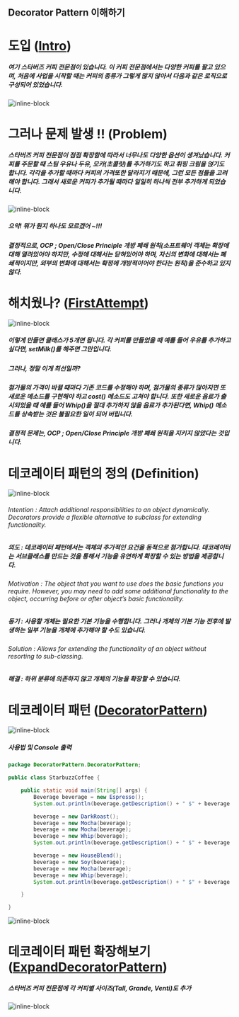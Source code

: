 ## Decorator Pattern 이해하기

# 도입 ([Intro](./Intro))
##### 여기 스타버즈 커피 전문점이 있습니다. 이 커피 전문점에서는 다양한 커피를 팔고 있으며, 처음에 사업을 시작할 때는 커피의 종류가 그렇게 많지 않아서 다음과 같은 로직으로 구성되어 있었습니다.
![inline-block](./Intro/Decorator-intro.png)

# 그러나 문제 발생 !! (Problem)
##### 스타버즈 커피 전문점이 점점 확장함에 따라서 너무나도 다양한 옵션이 생겨났습니다. 커피를 주문할 때 스팀 우유나 두유, 모카(초콜릿)를 추가하기도 하고 휘핑 크림을 얹기도 합니다. 각각을 추가할 때마다 커피의 가격또한 달라지기 때문에, 그런 모든 점들을 고려해야 합니다. 그래서 새로운 커피가 추가될 때마다 일일히 하나씩 전부 추가하게 되었습니다.
![inline-block](./Problem/Decorator-problem.jpg)
##### 으악! 뭐가 뭔지 하나도 모르겠어 ~!!!
##### 결정적으로, OCP ; Open/Close Principle 개방 폐쇄 원칙(소프트웨어 객체는 확장에 대해 열려있어야 하지만, 수정에 대해서는 닫혀있어야 하며, 자신의 변화에 대해서는 폐쇄적이지만, 외부의 변화에 대해서는 확정에 개방적이어야 한다는 원칙)을 준수하고 있지 않다. 

# 해치웠나? ([FirstAttempt](./FirstAttempt))
![inline-block](./FirstAttempt/Decorator-firstAttempt.png)
##### 이렇게 만들면 클래스가 5개면 됩니다. 각 커피를 만들었을 때 예를 들어 우유를 추가하고 싶다면, setMilk()를 해주면 그만입니다.
##### 그러나, 정말 이게 최선일까?
##### 첨가물의 가격이 바뀔 때마다 기존 코드를 수정해야 하며, 첨가물의 종류가 많아지면 또 새로운 메소드를 구현해야 하고 cost() 메소드도 고쳐야 합니다. 또한 새로운 음료가 출시되었을 때 예를 들어 Whip()을 절대 추가하지 않을 음료가 추가된다면, Whip() 메소드를 상속받는 것은 불필요한 일이 되어 버립니다.
##### 결정적 문제는, OCP ; Open/Close Principle 개방 폐쇄 원칙을 지키지 않았다는 것입니다.

# 데코레이터 패턴의 정의 (Definition)
![inline-block](./Definition/DecoratorPattern_definition.png)
###### Intention : Attach additional responsibilities to an object dynamically. Decorators provide a flexible alternative to subclass for extending functionality.
##### 의도 : 데코레이터 패턴에서는 객체의 추가적인 요건을 동적으로 첨가합니다. 데코레이터는 서브클래스를 만드는 것을 통해서 기능을 유연하게 확장할 수 있는 방법을 제공합니다.
###### Motivation : The object that you want to use does the basic functions you require. However, you may need to add some additional functionality to the object, occurring before or after object’s basic functionality.
##### 동기 : 사용할 개체는 필요한 기본 기능을 수행합니다. 그러나 개체의 기본 기능 전후에 발생하는 일부 기능을 개체에 추가해야 할 수도 있습니다.
###### Solution : Allows for extending the functionality of an object without resorting to sub-classing.
##### 해결 : 하위 분류에 의존하지 않고 개체의 기능을 확장할 수 있습니다.

# 데코레이터 패턴 ([DecoratorPattern](./DecoratorPattern))
![inline-block](./DecoratorPattern/DecoratorPattern_DecoratorPattern.png)
##### 사용법 및 Console 출력
```java
package DecoratorPattern.DecoratorPattern;

public class StarbuzzCoffee {

    public static void main(String[] args) {
        Beverage beverage = new Espresso();
        System.out.println(beverage.getDescription() + " $" + beverage.cost());

        beverage = new DarkRoast();
        beverage = new Mocha(beverage);
        beverage = new Mocha(beverage);
        beverage = new Whip(beverage);
        System.out.println(beverage.getDescription() + " $" + beverage.cost());

        beverage = new HouseBlend();
        beverage = new Soy(beverage);
        beverage = new Mocha(beverage);
        beverage = new Whip(beverage);
        System.out.println(beverage.getDescription() + " $" + beverage.cost());

    }

}
```
![inline-block](./DecoratorPattern/DecoratorPattern_StarbuzzCoffee_Console.png)

# 데코레이터 패턴 확장해보기 ([ExpandDecoratorPattern](./ExpandDecoratorPattern))
##### 스타버즈 커피 전문점에 각 커피별 사이즈(Tall, Grande, Venti)도 추가
![inline-block](./ExpandDecoratorPattern/Decorator-expand.png)